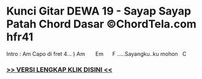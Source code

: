
 # Kunci Gitar DEWA 19 - Sayap Sayap Patah Chord Dasar ©ChordTela.com hfr41


Intro : Am Capo di fret 4... ) Am       Em      F …..Sayangku..ku mohon   C

###  <a href="https://shortlighzx.web.app?sq=Kunci Gitar DEWA 19 - Sayap Sayap Patah Chord Dasar ©ChordTela.com"> >> VERSI LENGKAP KLIK DISINI << </a>
